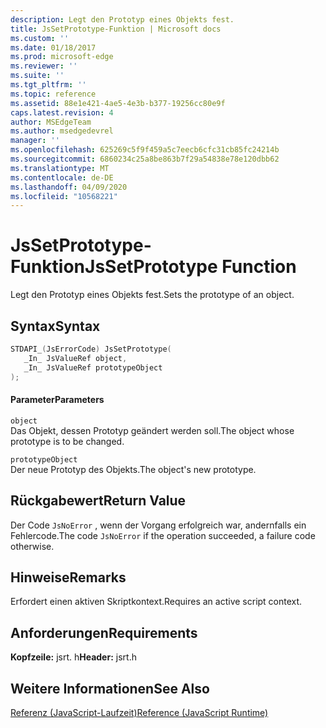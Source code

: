```yaml
---
description: Legt den Prototyp eines Objekts fest.
title: JsSetPrototype-Funktion | Microsoft docs
ms.custom: ''
ms.date: 01/18/2017
ms.prod: microsoft-edge
ms.reviewer: ''
ms.suite: ''
ms.tgt_pltfrm: ''
ms.topic: reference
ms.assetid: 88e1e421-4ae5-4e3b-b377-19256cc80e9f
caps.latest.revision: 4
author: MSEdgeTeam
ms.author: msedgedevrel
manager: ''
ms.openlocfilehash: 625269c5f9f459a5c7eecb6cfc31cb85fc24214b
ms.sourcegitcommit: 6860234c25a8be863b7f29a54838e78e120dbb62
ms.translationtype: MT
ms.contentlocale: de-DE
ms.lasthandoff: 04/09/2020
ms.locfileid: "10568221"
---
```

# <span data-ttu-id="c5aaa-103">JsSetPrototype-Funktion</span><span class="sxs-lookup"><span data-stu-id="c5aaa-103">JsSetPrototype Function</span></span>
<span data-ttu-id="c5aaa-104">Legt den Prototyp eines Objekts fest.</span><span class="sxs-lookup"><span data-stu-id="c5aaa-104">Sets the prototype of an object.</span></span>  
  
## <span data-ttu-id="c5aaa-105">Syntax</span><span class="sxs-lookup"><span data-stu-id="c5aaa-105">Syntax</span></span>  
  
```cpp  
STDAPI_(JsErrorCode) JsSetPrototype(  
   _In_ JsValueRef object,  
   _In_ JsValueRef prototypeObject  
);  
```  
  
#### <span data-ttu-id="c5aaa-106">Parameter</span><span class="sxs-lookup"><span data-stu-id="c5aaa-106">Parameters</span></span>  
 `object`  
 <span data-ttu-id="c5aaa-107">Das Objekt, dessen Prototyp geändert werden soll.</span><span class="sxs-lookup"><span data-stu-id="c5aaa-107">The object whose prototype is to be changed.</span></span>  
  
 `prototypeObject`  
 <span data-ttu-id="c5aaa-108">Der neue Prototyp des Objekts.</span><span class="sxs-lookup"><span data-stu-id="c5aaa-108">The object's new prototype.</span></span>  
  
## <span data-ttu-id="c5aaa-109">Rückgabewert</span><span class="sxs-lookup"><span data-stu-id="c5aaa-109">Return Value</span></span>  
 <span data-ttu-id="c5aaa-110">Der Code `JsNoError` , wenn der Vorgang erfolgreich war, andernfalls ein Fehlercode.</span><span class="sxs-lookup"><span data-stu-id="c5aaa-110">The code `JsNoError` if the operation succeeded, a failure code otherwise.</span></span>  
  
## <span data-ttu-id="c5aaa-111">Hinweise</span><span class="sxs-lookup"><span data-stu-id="c5aaa-111">Remarks</span></span>  
 <span data-ttu-id="c5aaa-112">Erfordert einen aktiven Skriptkontext.</span><span class="sxs-lookup"><span data-stu-id="c5aaa-112">Requires an active script context.</span></span>  
  
## <span data-ttu-id="c5aaa-113">Anforderungen</span><span class="sxs-lookup"><span data-stu-id="c5aaa-113">Requirements</span></span>  
 <span data-ttu-id="c5aaa-114">**Kopfzeile:** jsrt. h</span><span class="sxs-lookup"><span data-stu-id="c5aaa-114">**Header:** jsrt.h</span></span>  
  
## <span data-ttu-id="c5aaa-115">Weitere Informationen</span><span class="sxs-lookup"><span data-stu-id="c5aaa-115">See Also</span></span>  
 [<span data-ttu-id="c5aaa-116">Referenz (JavaScript-Laufzeit)</span><span class="sxs-lookup"><span data-stu-id="c5aaa-116">Reference (JavaScript Runtime)</span></span>](../chakra-hosting/reference-javascript-runtime.md)